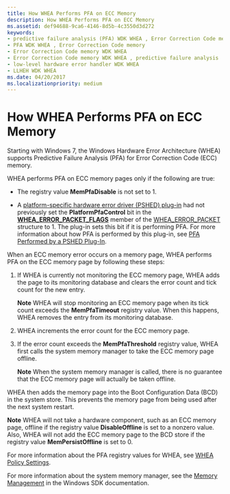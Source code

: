 ```yaml
---
title: How WHEA Performs PFA on ECC Memory
description: How WHEA Performs PFA on ECC Memory
ms.assetid: def94688-9ca6-4146-8d5b-4c3550d3d272
keywords:
- predictive failure analysis (PFA) WDK WHEA , Error Correction Code memory
- PFA WDK WHEA , Error Correction Code memory
- Error Correction Code memory WDK WHEA
- Error Correction Code memory WDK WHEA , predictive failure analysis
- low-level hardware error handler WDK WHEA
- LLHEH WDK WHEA
ms.date: 04/20/2017
ms.localizationpriority: medium
---
```


# How WHEA Performs PFA on ECC Memory


Starting with Windows 7, the Windows Hardware Error Architecture (WHEA) supports Predictive Failure Analysis (PFA) for Error Correction Code (ECC) memory.

WHEA performs PFA on ECC memory pages only if the following are true:

-   The registry value **MemPfaDisable** is not set to 1.

-   A [platform-specific hardware error driver (PSHED) plug-in](platform-specific-hardware-error-driver-plug-ins2.md) had not previously set the **PlatformPfaControl** bit in the [**WHEA\_ERROR\_PACKET\_FLAGS**](/windows-hardware/drivers/ddi/ntddk/ns-ntddk-_whea_error_packet_flags) member of the [WHEA\_ERROR\_PACKET](/previous-versions/windows/hardware/drivers/ff560465(v=vs.85)) structure to 1. The plug-in sets this bit if it is performing PFA. For more information about how PFA is performed by this plug-in, see [PFA Performed by a PSHED Plug-In](pfa-performed-by-a-pshed-plug-in.md).

When an ECC memory error occurs on a memory page, WHEA performs PFA on the ECC memory page by following these steps:

1.  If WHEA is currently not monitoring the ECC memory page, WHEA adds the page to its monitoring database and clears the error count and tick count for the new entry.

    **Note**  WHEA will stop monitoring an ECC memory page when its tick count exceeds the **MemPfaTimeout** registry value. When this happens, WHEA removes the entry from its monitoring database.



2.  WHEA increments the error count for the ECC memory page.

3.  If the error count exceeds the **MemPfaThreshold** registry value, WHEA first calls the system memory manager to take the ECC memory page offline.

    **Note**  When the system memory manager is called, there is no guarantee that the ECC memory page will actually be taken offline.




WHEA then adds the memory page into the Boot Configuration Data (BCD) in the system store. This prevents the memory page from being used after the next system restart.

**Note**  WHEA will not take a hardware component, such as an ECC memory page, offline if the registry value **DisableOffline** is set to a nonzero value. Also, WHEA will not add the ECC memory page to the BCD store if the registry value **MemPersistOffline** is set to 0.




For more information about the PFA registry values for WHEA, see [WHEA Policy Settings](whea-pfa-registry-settings.md).

For more information about the system memory manager, see the [Memory Management](/windows/win32/memory/memory-management) in the Windows SDK documentation.